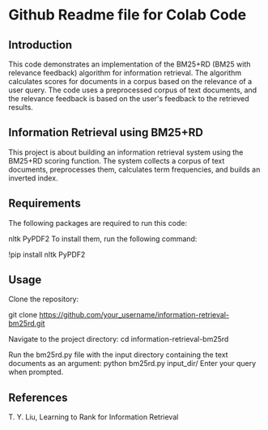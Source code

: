 # Github Readme file for Colab Code
## Introduction
This code demonstrates an implementation of the BM25+RD (BM25 with relevance feedback) algorithm for information retrieval. The algorithm calculates scores for documents in a corpus based on the relevance of a user query. The code uses a preprocessed corpus of text documents, and the relevance feedback is based on the user's feedback to the retrieved results.

## Information Retrieval using BM25+RD
This project is about building an information retrieval system using the BM25+RD scoring function. The system collects a corpus of text documents, preprocesses them, calculates term frequencies, and builds an inverted index.

## Requirements
The following packages are required to run this code:

nltk
PyPDF2
To install them, run the following command:

!pip install nltk PyPDF2

## Usage
Clone the repository:

git clone https://github.com/your_username/information-retrieval-bm25rd.git

Navigate to the project directory:
cd information-retrieval-bm25rd

Run the bm25rd.py file with the input directory containing the text documents as an argument:
python bm25rd.py input_dir/
Enter your query when prompted.

## References
T. Y. Liu, Learning to Rank for Information Retrieval
